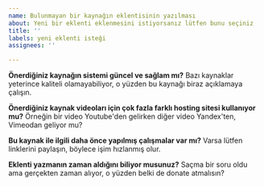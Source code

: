 ```yaml
---
name: Bulunmayan bir kaynağın eklentisinin yazılması
about: Yeni bir eklenti eklenmesini istiyorsanız lütfen bunu seçiniz
title: ''
labels: yeni eklenti isteği
assignees: ''

---
```


**Önerdiğiniz kaynağın sistemi güncel ve sağlam mı?**
Bazı kaynaklar yeterince kaliteli olamayabiliyor, o yüzden bu kaynağı biraz açıklamaya çalışın.

**Önerdiğiniz kaynak videoları için çok fazla farklı hosting sitesi kullanıyor mu?**
Örneğin bir video Youtube'den gelirken diğer video Yandex'ten, Vimeodan geliyor mu?

**Bu kaynak ile ilgili daha önce yapılmış çalışmalar var mı?**
Varsa lütfen linklerini paylaşın, böylece işim hızlanmış olur.

**Eklenti yazmanın zaman aldığını biliyor musunuz?**
Saçma bir soru oldu ama gerçekten zaman alıyor, o yüzden belki de donate atmalısın?
